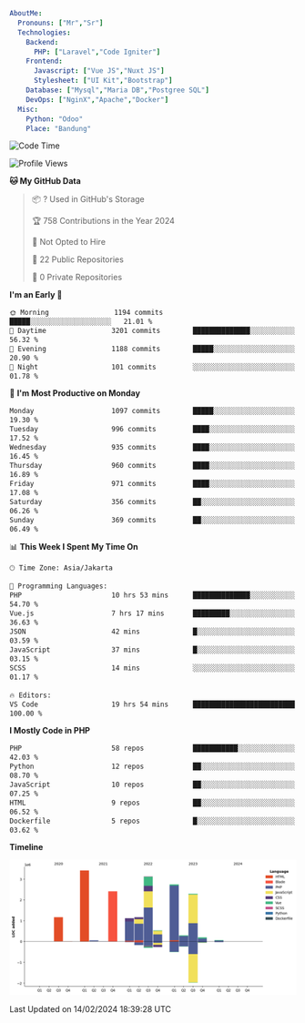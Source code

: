 ```yaml
AboutMe:
  Pronouns: ["Mr","Sr"]
  Technologies:
    Backend:
      PHP: ["Laravel","Code Igniter"]
    Frontend:
      Javascript: ["Vue JS","Nuxt JS"]
      Stylesheet: ["UI Kit","Bootstrap"]
    Database: ["Mysql","Maria DB","Postgree SQL"]
    DevOps: ["NginX","Apache","Docker"]
  Misc:
    Python: "Odoo"
    Place: "Bandung"
```

<!--START_SECTION:waka-->
![Code Time](http://img.shields.io/badge/Code%20Time-1%2C216%20hrs%205%20mins-blue)

![Profile Views](http://img.shields.io/badge/Profile%20Views-0-blue)

**🐱 My GitHub Data** 

> 📦 ? Used in GitHub's Storage 
 > 
> 🏆 758 Contributions in the Year 2024
 > 
> 🚫 Not Opted to Hire
 > 
> 📜 22 Public Repositories 
 > 
> 🔑 0 Private Repositories 
 > 
**I'm an Early 🐤** 

```text
🌞 Morning                1194 commits        █████░░░░░░░░░░░░░░░░░░░░   21.01 % 
🌆 Daytime                3201 commits        ██████████████░░░░░░░░░░░   56.32 % 
🌃 Evening                1188 commits        █████░░░░░░░░░░░░░░░░░░░░   20.90 % 
🌙 Night                  101 commits         ░░░░░░░░░░░░░░░░░░░░░░░░░   01.78 % 
```
📅 **I'm Most Productive on Monday** 

```text
Monday                   1097 commits        █████░░░░░░░░░░░░░░░░░░░░   19.30 % 
Tuesday                  996 commits         ████░░░░░░░░░░░░░░░░░░░░░   17.52 % 
Wednesday                935 commits         ████░░░░░░░░░░░░░░░░░░░░░   16.45 % 
Thursday                 960 commits         ████░░░░░░░░░░░░░░░░░░░░░   16.89 % 
Friday                   971 commits         ████░░░░░░░░░░░░░░░░░░░░░   17.08 % 
Saturday                 356 commits         ██░░░░░░░░░░░░░░░░░░░░░░░   06.26 % 
Sunday                   369 commits         ██░░░░░░░░░░░░░░░░░░░░░░░   06.49 % 
```


📊 **This Week I Spent My Time On** 

```text
🕑︎ Time Zone: Asia/Jakarta

💬 Programming Languages: 
PHP                      10 hrs 53 mins      ██████████████░░░░░░░░░░░   54.70 % 
Vue.js                   7 hrs 17 mins       █████████░░░░░░░░░░░░░░░░   36.63 % 
JSON                     42 mins             █░░░░░░░░░░░░░░░░░░░░░░░░   03.59 % 
JavaScript               37 mins             █░░░░░░░░░░░░░░░░░░░░░░░░   03.15 % 
SCSS                     14 mins             ░░░░░░░░░░░░░░░░░░░░░░░░░   01.17 % 

🔥 Editors: 
VS Code                  19 hrs 54 mins      █████████████████████████   100.00 % 
```

**I Mostly Code in PHP** 

```text
PHP                      58 repos            ███████████░░░░░░░░░░░░░░   42.03 % 
Python                   12 repos            ██░░░░░░░░░░░░░░░░░░░░░░░   08.70 % 
JavaScript               10 repos            ██░░░░░░░░░░░░░░░░░░░░░░░   07.25 % 
HTML                     9 repos             ██░░░░░░░░░░░░░░░░░░░░░░░   06.52 % 
Dockerfile               5 repos             █░░░░░░░░░░░░░░░░░░░░░░░░   03.62 % 
```



**Timeline**

![Lines of Code chart](https://raw.githubusercontent.com/vheins/vheins/main/assets/bar_graph.png)


 Last Updated on 14/02/2024 18:39:28 UTC
<!--END_SECTION:waka-->
